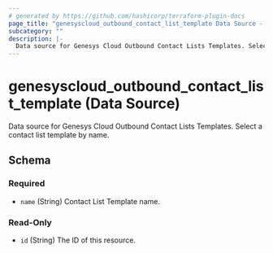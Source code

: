 ```yaml
---
# generated by https://github.com/hashicorp/terraform-plugin-docs
page_title: "genesyscloud_outbound_contact_list_template Data Source - terraform-provider-genesyscloud"
subcategory: ""
description: |-
  Data source for Genesys Cloud Outbound Contact Lists Templates. Select a contact list template by name.
---
```


# genesyscloud_outbound_contact_list_template (Data Source)

Data source for Genesys Cloud Outbound Contact Lists Templates. Select a contact list template by name.



<!-- schema generated by tfplugindocs -->
## Schema

### Required

- `name` (String) Contact List Template name.

### Read-Only

- `id` (String) The ID of this resource.
